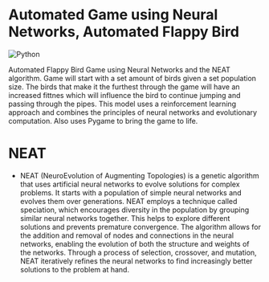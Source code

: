 # Automated Game using Neural Networks, Automated Flappy Bird
![Python](https://img.shields.io/badge/python-3670A0?style=for-the-badge&logo=python&logoColor=ffdd54)


Automated Flappy Bird Game using Neural Networks and the NEAT algorithm. Game will start with a set amount of birds given a set population size. The birds that make it the furthest through the game will have an increased fittnes which will influence the bird to continue jumping and passing through the pipes. This model uses a reinforcement learning approach and combines the principles of neural networks and evolutionary computation. Also uses Pygame to bring the game to life. 

# NEAT
- NEAT (NeuroEvolution of Augmenting Topologies) is a genetic algorithm that uses artificial neural networks to evolve solutions for complex problems. It starts with a population of simple neural networks and evolves them over generations. NEAT employs a technique called speciation, which encourages diversity in the population by grouping similar neural networks together. This helps to explore different solutions and prevents premature convergence. The algorithm allows for the addition and removal of nodes and connections in the neural networks, enabling the evolution of both the structure and weights of the networks. Through a process of selection, crossover, and mutation, NEAT iteratively refines the neural networks to find increasingly better solutions to the problem at hand.
